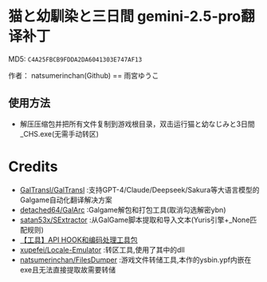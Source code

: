 # 猫と幼馴染と三日間 gemini-2.5-pro翻译补丁 

MD5: `C4A25FBCB9FDDA2DA6041303E747AF13`

作者： natsumerinchan(Github) == 雨宮ゆうこ

## 使用方法
- 解压压缩包并把所有文件复制到游戏根目录，双击运行猫と幼なじみと3日間_CHS.exe(无需手动转区)

# Credits

- [GalTransl/GalTransl](https://github.com/GalTransl/GalTransl.git) :支持GPT-4/Claude/Deepseek/Sakura等大语言模型的Galgame自动化翻译解决方案
- [detached64/GalArc](https://github.com/detached64/GalArc.git) :Galgame解包和打包工具(取消勾选解密ybn)
- [satan53x/SExtractor](https://github.com/satan53x/SExtractor.git) :从GalGame脚本提取和导入文本(Yuris引擎+_None匹配规则)
- [【工具】API HOOK和编码处理工具包](https://www.ai2.moe/topic/29225-【工具】api-hook和编码处理工具包)
- [xupefei/Locale-Emulator](https://github.com/xupefei/Locale-Emulator.git) :转区工具,使用了其中的dll
- [natsumerinchan/FilesDumper](https://github.com/natsumerinchan/FilesDumper.git) :游戏文件转储工具,本作的ysbin.ypf内嵌在exe且无法直接提取故需要转储
